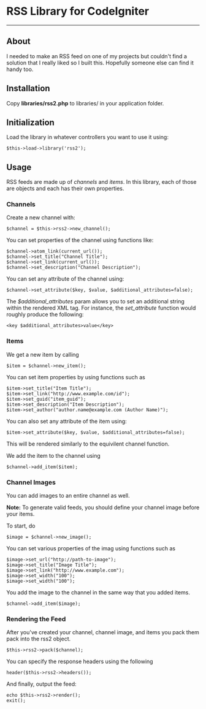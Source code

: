 # RSS Library for CodeIgniter

***

## About

I needed to make an RSS feed on one of my projects but couldn't find a solution that I really liked so I built this.  Hopefully someone else can find it handy too.

## Installation

Copy **libraries/rss2.php** to libraries/ in your application folder.

## Initialization

Load the library in whatever controllers you want to use it using:

`$this->load->library('rss2');`

## Usage

RSS feeds are made up of *channels* and *items*.  In this library, each of those are objects and each has their own properties.

### Channels

Create a new channel with:

`$channel = $this->rss2->new_channel();`

You can set properties of the channel using functions like:

	$channel->atom_link(current_url());
	$channel->set_title("Channel Title");
	$channel->set_link(current_url());
	$channel->set_description("Channel Description");

You can set any attribute of the channel using:

`$channel->set_attribute($key, $value, $additional_attributes=false);`

The *$additional_attributes* param allows you to set an additional string within the rendered XML tag.  For instance, the *set_attribute* function would roughly produce the following:

`<key $additional_attributes>value</key>`

### Items

We get a new item by calling

`$item = $channel->new_item();`

You can set item properties by using functions such as

	$item->set_title("Item Title");
	$item->set_link("http://www.example.com/id");
	$item->set_guid("item_guid");
	$item->set_description("Item Description");
	$item->set_author("author.name@example.com (Author Name)");

You can also set any attribute of the item using:

`$item->set_attribute($key, $value, $additional_attributes=false);`

This will be rendered similarly to the equivilent channel function.

We add the item to the channel using

`$channel->add_item($item);`

### Channel Images

You can add images to an entire channel as well.  

**Note:** To generate valid feeds, you should define your channel image before your items.

To start, do

`$image = $channel->new_image();`

You can set various properties of the imag using functions such as

	$image->set_url("http://path-to-image");
	$image->set_title("Image Title");
	$image->set_link("http://www.example.com");
	$image->set_width("100");
	$image->set_width("100");

You add the image to the channel in the same way that you added items.

`$channel->add_item($image);`

### Rendering the Feed

After you've created your channel, channel image, and items you pack them pack into the rss2 object.

`$this->rss2->pack($channel);`

You can specify the response headers using the following

`header($this->rss2->headers());`

And finally, output the feed:

	echo $this->rss2->render();
	exit();
